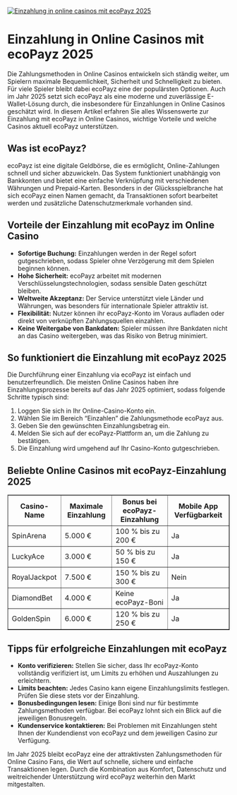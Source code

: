[![Einzahlung in online casinos mit ecoPayz 2025](https://123-caf.pages.dev/gitsignup.png)](https://vrmoo.ru/Bt82HjjY)

<h1>Einzahlung in Online Casinos mit ecoPayz 2025</h1>  <p>Die Zahlungsmethoden in Online Casinos entwickeln sich ständig weiter, um Spielern maximale Bequemlichkeit, Sicherheit und Schnelligkeit zu bieten. Für viele Spieler bleibt dabei ecoPayz eine der populärsten Optionen. Auch im Jahr 2025 setzt sich ecoPayz als eine moderne und zuverlässige E-Wallet-Lösung durch, die insbesondere für Einzahlungen in Online Casinos geschätzt wird. In diesem Artikel erfahren Sie alles Wissenswerte zur Einzahlung mit ecoPayz in Online Casinos, wichtige Vorteile und welche Casinos aktuell ecoPayz unterstützen.</p>  <h2>Was ist ecoPayz?</h2>  <p>ecoPayz ist eine digitale Geldbörse, die es ermöglicht, Online-Zahlungen schnell und sicher abzuwickeln. Das System funktioniert unabhängig von Bankkonten und bietet eine einfache Verknüpfung mit verschiedenen Währungen und Prepaid-Karten. Besonders in der Glücksspielbranche hat sich ecoPayz einen Namen gemacht, da Transaktionen sofort bearbeitet werden und zusätzliche Datenschutzmerkmale vorhanden sind.</p>  <h2>Vorteile der Einzahlung mit ecoPayz im Online Casino</h2>  <ul>   <li><strong>Sofortige Buchung:</strong> Einzahlungen werden in der Regel sofort gutgeschrieben, sodass Spieler ohne Verzögerung mit dem Spielen beginnen können.</li>   <li><strong>Hohe Sicherheit:</strong> ecoPayz arbeitet mit modernen Verschlüsselungstechnologien, sodass sensible Daten geschützt bleiben.</li>   <li><strong>Weltweite Akzeptanz:</strong> Der Service unterstützt viele Länder und Währungen, was besonders für internationale Spieler attraktiv ist.</li>   <li><strong>Flexibilität:</strong> Nutzer können ihr ecoPayz-Konto im Voraus aufladen oder direkt von verknüpften Zahlungsquellen einzahlen.</li>   <li><strong>Keine Weitergabe von Bankdaten:</strong> Spieler müssen ihre Bankdaten nicht an das Casino weitergeben, was das Risiko von Betrug minimiert.</li> </ul>  <h2>So funktioniert die Einzahlung mit ecoPayz 2025</h2>  <p>Die Durchführung einer Einzahlung via ecoPayz ist einfach und benutzerfreundlich. Die meisten Online Casinos haben ihre Einzahlungsprozesse bereits auf das Jahr 2025 optimiert, sodass folgende Schritte typisch sind:</p>  <ol>   <li>Loggen Sie sich in Ihr Online-Casino-Konto ein.</li>   <li>Wählen Sie im Bereich “Einzahlen” die Zahlungsmethode ecoPayz aus.</li>   <li>Geben Sie den gewünschten Einzahlungsbetrag ein.</li>   <li>Melden Sie sich auf der ecoPayz-Plattform an, um die Zahlung zu bestätigen.</li>   <li>Die Einzahlung wird umgehend auf Ihr Casino-Konto gutgeschrieben.</li> </ol>  <h2>Beliebte Online Casinos mit ecoPayz-Einzahlung 2025</h2>  <table border="1" cellpadding="8" cellspacing="0" style="border-collapse: collapse; width: 100%;">   <thead>     <tr>       <th>Casino-Name</th>       <th>Maximale Einzahlung</th>       <th>Bonus bei ecoPayz-Einzahlung</th>       <th>Mobile App Verfügbarkeit</th>     </tr>   </thead>   <tbody>     <tr>       <td>SpinArena</td>       <td>5.000 €</td>       <td>100 % bis zu 200 €</td>       <td>Ja</td>     </tr>     <tr>       <td>LuckyAce</td>       <td>3.000 €</td>       <td>50 % bis zu 150 €</td>       <td>Ja</td>     </tr>     <tr>       <td>RoyalJackpot</td>       <td>7.500 €</td>       <td>150 % bis zu 300 €</td>       <td>Nein</td>     </tr>     <tr>       <td>DiamondBet</td>       <td>4.000 €</td>       <td>Keine ecoPayz-Boni</td>       <td>Ja</td>     </tr>     <tr>       <td>GoldenSpin</td>       <td>6.000 €</td>       <td>120 % bis zu 250 €</td>       <td>Ja</td>     </tr>   </tbody> </table>  <h2>Tipps für erfolgreiche Einzahlungen mit ecoPayz</h2>  <ul>   <li><strong>Konto verifizieren:</strong> Stellen Sie sicher, dass Ihr ecoPayz-Konto vollständig verifiziert ist, um Limits zu erhöhen und Auszahlungen zu erleichtern.</li>   <li><strong>Limits beachten:</strong> Jedes Casino kann eigene Einzahlungslimits festlegen. Prüfen Sie diese stets vor der Einzahlung.</li>   <li><strong>Bonusbedingungen lesen:</strong> Einige Boni sind nur für bestimmte Zahlungsmethoden verfügbar. Bei ecoPayz lohnt sich ein Blick auf die jeweiligen Bonusregeln.</li>   <li><strong>Kundenservice kontaktieren:</strong> Bei Problemen mit Einzahlungen steht Ihnen der Kundendienst von ecoPayz und dem jeweiligen Casino zur Verfügung.</li> </ul>  <p>Im Jahr 2025 bleibt ecoPayz eine der attraktivsten Zahlungsmethoden für Online Casino Fans, die Wert auf schnelle, sichere und einfache Transaktionen legen. Durch die Kombination aus Komfort, Datenschutz und weitreichender Unterstützung wird ecoPayz weiterhin den Markt mitgestalten.</p>